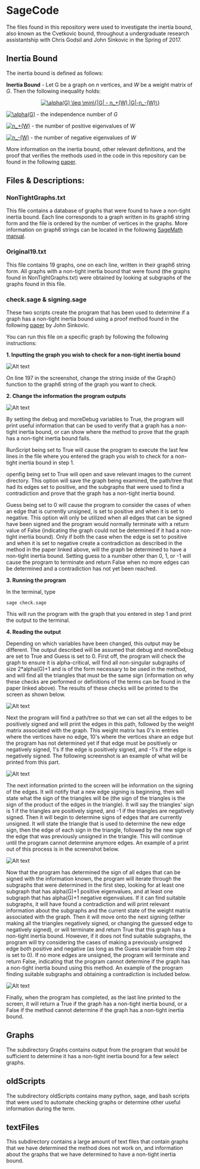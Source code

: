 # SageCode

The files found in this repository were used to investigate the inertia bound, also known as the Cvetkovic bound, throughout a undergraduate research assistantship with Chris Godsil and John Sinkovic in the Spring of 2017. 

## Inertia Bound
The inertia bound is defined as follows:

**Inertia Bound** - Let G be a graph on *n* vertices, and *W* be a weight matrix of *G*. Then the following inequality holds:
<p align="center"><a href="https://www.codecogs.com/eqnedit.php?latex=\alpha(G)&space;\leq&space;\min\{|G|&space;-&space;n_&plus;(W),|G|-n_-(W)\}" target="_blank"><img src="https://latex.codecogs.com/gif.latex?\alpha(G)&space;\leq&space;\min\{|G|&space;-&space;n_&plus;(W),|G|-n_-(W)\}" title="\alpha(G) \leq \min\{|G| - n_+(W),|G|-n_-(W)\}" /></a></p>

<a href="https://www.codecogs.com/eqnedit.php?latex=\alpha(G)" target="_blank"><img src="https://latex.codecogs.com/gif.latex?\alpha(G)" title="\alpha(G)" /></a> - the independence number of *G*

<a href="https://www.codecogs.com/eqnedit.php?latex=n_&plus;(W)" target="_blank"><img src="https://latex.codecogs.com/gif.latex?n_&plus;(W)" title="n_+(W)" /></a> - the number of positive eigenvalues of *W*

<a href="https://www.codecogs.com/eqnedit.php?latex=n_-(W)" target="_blank"><img src="https://latex.codecogs.com/gif.latex?n_-(W)" title="n_-(W)" /></a> - the number of negative eigenvalues of *W*
 
More information on the inertia bound, other relevant definitions, and the proof that verifies the methods used in the code in this repository can be found in the following [paper](https://arxiv.org/abs/1609.02826).

## Files & Descriptions:

### NonTightGraphs.txt
This file contains a database of graphs that were found to have a non-tight inertia bound. Each line corresponds to a graph written in its graph6 string form and the file is ordered by the number of vertices in the graphs. More information on graph6 strings can be located in the following [SageMath manual](http://doc.sagemath.org/html/en/reference/graphs/sage/graphs/graph.html#sage.graphs.graph.Graph.graph6_string).

### Original19.txt
This file contains 19 graphs, one on each line, written in their graph6 string form. All graphs with a non-tight inertia bound that were found (the graphs found in NonTightGraphs.txt) were obtained by looking at subgraphs of the graphs found in this file.

### check.sage & signing.sage
These two scripts create the program that has been used to determine if a graph has a non-tight inertia bound using a proof method found in the following [paper](https://arxiv.org/abs/1609.02826) by John Sinkovic.

You can run this file on a specific graph by following the following instructions:

**1. Inputting the graph you wish to check for a non-tight inertia bound**
    
![Alt text](https://user-images.githubusercontent.com/19316223/29586906-496c2398-875a-11e7-9af7-0dc4d7aa3257.png)

On line 197 in the screenshot, change the string inside of the Graph() function to the graph6 string of the graph you want to check.

**2. Change the information the program outputs**

![Alt text](https://user-images.githubusercontent.com/19316223/29588904-2de82534-8761-11e7-8d4f-4d6c75534264.png)

By setting the debug and moreDebug variables to True, the program will print useful information that can be used to verify that a graph has a non-tight inertia bound, or can show where the method to prove that the graph has a non-tight inertia bound fails.

RunScript being set to True will cause the program to execute the last few lines in the file where you entered the graph you wish to check for a non-tight inertia bound in step 1.

openfig being set to True will open and save relevant images to the current directory. This option will save the graph being examined, the path/tree that had its edges set to positive, and the subgraphs that were used to find a contradiction and prove that the graph has a non-tight inertia bound.

Guess being set to 0 will cause the program to consider the cases of when an edge that is currently unsigned, is set to positive and when it is set to negative. This option will only be utilized when all edges that can be signed have been signed and the program would normally terminate with a return value of False (indicating the graph could not be determined if it had a non-tight inertia bound). Only if both the case when the edge is set to positive and when it is set to negative create a contradiction as described in the method in the paper linked above, will the graph be determined to have a non-tight inertia bound. Setting guess to a number other than 0, 1, or -1 will cause the program to terminate and return False when no more edges can be determined and a contradiction has not yet been reached.

**3. Running the program**

In the terminal, type
```
sage check.sage
```
This will run the program with the graph that you entered in step 1 and print the output to the terminal.

**4. Reading the output**

Depending on which variables have been changed, this output may be different. The output described will be assumed that debug and moreDebug are set to True and Guess is set to 0.
First off, the program will check the graph to ensure it is alpha-critical, will find all non-singular subgraphs of size 2\*alpha(G)+1 and is of the form necessary to be used in the method, and will find all the triangles that must be the same sign (information on why these checks are performed or definitions of the terms can be found in the paper linked above). The results of these checks will be printed to the screen as shown below.

![Alt text](https://user-images.githubusercontent.com/19316223/29589774-8cb1d8d2-8764-11e7-949d-afa1f9ef2153.png)

Next the program will find a path/tree so that we can set all the edges to be positively signed and will print the edges in this path, followed by the weight matrix associated with the graph. This weight matrix has 0's in entries where the vertices have no edge, 10's where the vertices share an edge but the program has not determined yet if that edge must be positively or negatively signed, 1's if the edge is positively signed, and -1's if the edge is negatively signed. The following screenshot is an example of what will be printed from this part.

![Alt text](https://user-images.githubusercontent.com/19316223/29590088-2b173b42-8766-11e7-8efb-e8ed31ba5cb8.png)

The next information printed to the screen will be information on the signing of the edges. It will notify that a new edge signing is beginning, then will state what the sign of the triangles will be (the sign of the triangles is the sign of the product of the edges in the triangle). It will say the triangles' sign is 1 if the triangles are positively signed, and -1 if the triangles are negatively signed. Then it will begin to determine signs of edges that are currently unsigned. It will state the triangle that is used to determine the new edge sign, then the edge of each sign in the triangle, followed by the new sign of the edge that was previously unsigned in the triangle. This will continue until the program cannot determine anymore edges. An example of a print out of this process is in the screenshot below.

![Alt text](https://user-images.githubusercontent.com/19316223/29590692-0da37708-8769-11e7-9e94-2522f797b4be.png)

Now that the program has determined the sign of all edges that can be signed with the information known, the program will iterate through the subgraphs that were determined in the first step, looking for at least one subgraph that has alpha(G)+1 positive eigenvalues, and at least one subgraph that has alpha(G)+1 negative eigenvalues. If it can find suitable subgraphs, it will have found a contradiction and will print relevant information about the subgraphs and the current state of the weight matrix associated with the graph. Then it will move onto the next signing (either making all the triangles negatively signed, or changing the guessed edge to negatively signed), or will terminate and return True that this graph has a non-tight inertia bound. However, if it does not find suitable subgraphs, the program will try considering the cases of making a previously unsigned edge both positive and negative (as long as the Guess variable from step 2 is set to 0). If no more edges are unsigned, the program will terminate and return False, indicating that the program cannot determine if the graph has a non-tight inertia bound using this method. An example of the program finding suitable subgraphs and obtaining a contradiction is included below.

![Alt text](https://user-images.githubusercontent.com/19316223/29591212-77def55a-876b-11e7-89b9-2def58b6edcc.png)

Finally, when the program has completed, as the last line printed to the screen, it will return a True if the graph has a non-tight inertia bound, or a False if the method cannot determine if the graph has a non-tight inertia bound.

## Graphs

The subdirectory Graphs contains output from the program that would be sufficient to determine it has a non-tight inertia bound for a few select graphs.

## oldScripts

The subdirectory oldScripts contains many python, sage, and bash scripts that were used to automate checking graphs or determine other useful information during the term.

## textFiles

This subdirectory contains a large amount of text files that contain graphs that we have determined the method does not work on, and information about the graphs that we have determined to have a non-tight inertia bound.
